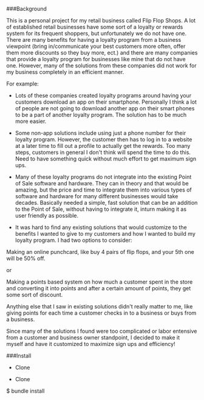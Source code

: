 ###Background

This is a personal project for my retail business called Flip Flop Shops. A lot of established retail businesses have some sort of a loyalty or rewards system for its frequent shoppers, but unfortunately we do not have one. There are many benefits for having a loyalty program from a business viewpoint (bring in/communicate your best customers more often, offer them more discounts so they buy more, ect.) and there are many companies that provide a loyalty program for businesses like mine that do not have one. However, many of the solutions from these companies did not work for my business completely in an efficient manner.

For example:

- Lots of these companies created loyalty programs around having your customers download an app on their smartphone. Personally I think a lot of people are not going to download another app on their smart phones to be a part of another loyalty program. The solution has to be much more easier.

- Some non-app solutions include using just a phone number for their loyalty program. However, the customer then has to log in to a website at a later time to fill out a profile to actually get the rewards. Too many steps, customers in general I don't think will spend the time to do this. Need to have something quick without much effort to get maximum sign ups.

- Many of these loyalty programs do not integrate into the existing Point of Sale software and hardware. They can in theory and that would be amazing, but the price and time to integrate them into various types of software and hardware for many different businesses would take decades. Basically needed a simple, fast solution that can be an addition to the Point of Sale, without having to integrate it, inturn making it as user friendly as possible.

- It was hard to find any existing solutions that would customize to the benefits I wanted to give to my customers and how I wanted to build my loyalty program. I had two options to consider:

Making an online punchcard, like buy 4 pairs of flip flops, and your 5th one will be 50% off.

or

Making a points based system on how much a customer spent in the store and converting it into points and after a certain amount of points, they get some sort of discount.

Anything else that I saw in existing solutions didn't really matter to me, like giving points for each time a customer checks in to a business or buys from a business.

Since many of the solutions I found were too complicated or labor entensive from a customer and business owner standpoint, I decided to make it myself and have it customized to maximize sign ups and efficiency!

###Install

* Clone

- Clone

$ bundle install


